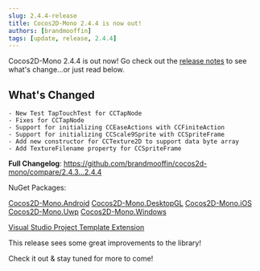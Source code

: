 ```yaml
---
slug: 2.4.4-release
title: Cocos2D-Mono 2.4.4 is now out!
authors: [brandmooffin]
tags: [update, release, 2.4.4]
---
```


Cocos2D-Mono 2.4.4 is out now! Go check out the [release notes](https://github.com/brandmooffin/cocos2d-mono/releases/tag/2.4.4) to see what's change...or just read below.

## What's Changed
    - New Test TapTouchTest for CCTapNode
    - Fixes for CCTapNode
    - Support for initializing CCEaseActions with CCFiniteAction
    - Support for initializing CCScale9Sprite with CCSpriteFrame
    - Add new constructor for CCTexture2D to support data byte array
    - Add TextureFilename property for CCSpriteFrame


**Full Changelog**: https://github.com/brandmooffin/cocos2d-mono/compare/2.4.3...2.4.4

NuGet Packages:

[Cocos2D-Mono.Android](https://www.nuget.org/packages/Cocos2D-Mono.Android/)
[Cocos2D-Mono.DesktopGL](https://www.nuget.org/packages/Cocos2D-Mono.DesktopGL/)
[Cocos2D-Mono.iOS](https://www.nuget.org/packages/Cocos2D-Mono.iOS/)
[Cocos2D-Mono.Uwp](https://www.nuget.org/packages/Cocos2D-Mono.Uwp/)
[Cocos2D-Mono.Windows](https://www.nuget.org/packages/Cocos2D-Mono.Windows/)

[Visual Studio Project Template Extension](https://marketplace.visualstudio.com/items?itemName=Cocos2D-MonoTeamBrokenWallsStudios.cocos2dmonoprojecttemplates)

This release sees some great improvements to the library! 

Check it out & stay tuned for more to come!